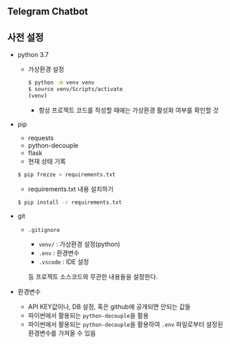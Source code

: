 ## Telegram Chatbot

## 사전 설정

- python 3.7

  - 가상환경 설정

    ```bash
    $ python -m venv venv
    $ source venv/Scripts/activate
    (venv)
    ```

    - 항상 프로젝트 코드를 작성할 때에는 가상환경 활성화 여부를 확인할 것 

- pip

  - requests
  - python-decouple
  - flask
  - 현재 상태 기록

  ```bash
  $ pip frezze > requirements.txt
  ```

  - requirements.txt 내용 설치하기

  ```bash
  $ pip install -r requirements.txt
  ```

  

- git 

  - `.gitignore` 

    - `venv/` : 가상환경 설정(python)
    - `.env` : 환경변수
    - `.vscode` : IDE 설정

    등 프로젝트 소스코드와 무관한 내용들을 설정한다.

- 환경변수
  - API KEY값이나, DB 설정, 혹은 github에 공개되면 안되는 값들 
  - 파이썬에서 활용되는 `python-decouple`을 활용 
  - 파이썬에서 활용되는 `python-decouple`을 활용하여 `.env` 파일로부터 설정된 환경변수를 가져올 수 있음 